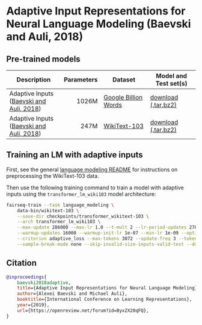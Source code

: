 # Adaptive Input Representations for Neural Language Modeling (Baevski and Auli, 2018)

## Pre-trained models

Description | Parameters | Dataset | Model and Test set(s)
---|---:|---|---
Adaptive Inputs <br> ([Baevski and Auli, 2018](https://arxiv.org/abs/1809.10853)) | 1026M | [Google Billion Words](https://github.com/ciprian-chelba/1-billion-word-language-modeling-benchmark) | [download (.tar.bz2)](https://dl.fbaipublicfiles.com/fairseq/models/lm/adaptive_lm_gbw_huge.bz2)
Adaptive Inputs <br> ([Baevski and Auli, 2018](https://arxiv.org/abs/1809.10853)) | 247M | [WikiText-103](https://blog.einstein.ai/the-wikitext-long-term-dependency-language-modeling-dataset/) | [download (.tar.bz2)](https://dl.fbaipublicfiles.com/fairseq/models/lm/adaptive_lm_wiki103.bz2)

## Training an LM with adaptive inputs

First, see the general [language modeling README](../README.md) for instructions
on preprocessing the WikiText-103 data.

Then use the following training command to train a model with adaptive inputs
using the `transformer_lm_wiki103` model architecture:
```bash
fairseq-train --task language_modeling \
    data-bin/wikitext-103 \
    --save-dir checkpoints/transformer_wikitext-103 \
    --arch transformer_lm_wiki103 \
    --max-update 286000 --max-lr 1.0 --t-mult 2 --lr-period-updates 270000 --lr-scheduler cosine --lr-shrink 0.75 \
    --warmup-updates 16000 --warmup-init-lr 1e-07 --min-lr 1e-09 --optimizer nag --lr 0.0001 --clip-norm 0.1 \
    --criterion adaptive_loss --max-tokens 3072 --update-freq 3 --tokens-per-sample 3072 --seed 1 \
    --sample-break-mode none --skip-invalid-size-inputs-valid-test --ddp-backend=no_c10d
```

## Citation

```bibtex
@inproceedings{
    baevski2018adaptive,
    title={Adaptive Input Representations for Neural Language Modeling},
    author={Alexei Baevski and Michael Auli},
    booktitle={International Conference on Learning Representations},
    year={2019},
    url={https://openreview.net/forum?id=ByxZX20qFQ},
}
```
